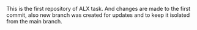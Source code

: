 This is the first repository of ALX task. And changes are made to the first commit, also new branch was created for updates and to keep it isolated from the main branch.
